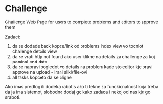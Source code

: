 # Challenge
Challenge Web Page for users to complete problems and editors to approve them

Zadaci:
1) da se dodade back kopce/link od problems index view vo tocniot challenge details view
2) da se vrati http not found ako user klikne na details za challenge za koj pominal end date
3) da se napravi pogledot vo details na problem kade sto editor kje pravi approve na upload - irani sliki/file-ovi
4) all tasks kopceto da se aligne


Ako imas predlog ili dodeka rabotis ako ti tekne za funckionalnost koja treba da ja ima sistemot, 
slobodno dodaj go kako zadaca i nekoj od nas kje go sraboti.
